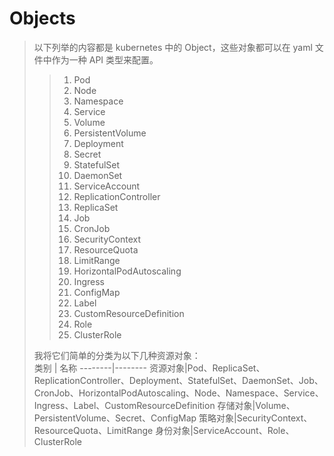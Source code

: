 # Objects
> 以下列举的内容都是 kubernetes 中的 Object，这些对象都可以在 yaml 文件中作为一种 API 类型来配置。   
> > 1. Pod   
> > 2. Node   
> > 3. Namespace   
> > 4. Service   
> > 5. Volume   
> > 6. PersistentVolume   
> > 7. Deployment   
> > 8. Secret   
> > 9. StatefulSet   
> > 10. DaemonSet   
> > 11. ServiceAccount   
> > 12. ReplicationController   
> > 13. ReplicaSet   
> > 14. Job   
> > 15. CronJob   
> > 16. SecurityContext   
> > 17. ResourceQuota   
> > 18. LimitRange   
> > 19. HorizontalPodAutoscaling   
> > 20. Ingress   
> > 21. ConfigMap   
> > 22. Label   
> > 23. CustomResourceDefinition   
> > 24. Role   
> > 25. ClusterRole   
> >
> 我将它们简单的分类为以下几种资源对象：   
类别    | 名称
--------|--------
资源对象|Pod、ReplicaSet、ReplicationController、Deployment、StatefulSet、DaemonSet、Job、CronJob、HorizontalPodAutoscaling、Node、Namespace、Service、Ingress、Label、CustomResourceDefinition
存储对象|Volume、PersistentVolume、Secret、ConfigMap
策略对象|SecurityContext、ResourceQuota、LimitRange
身份对象|ServiceAccount、Role、ClusterRole


